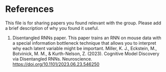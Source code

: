 # References
This file is for sharing papers you found relevant with the group. Please add a brief description of why you found it useful.

1. Disentangled RNNs paper. This paper trains an RNN on mouse data with a special information bottleneck technique that allows you to interpret why each latent variable might be important.
Miller, K. J., Eckstein, M., Botvinick, M. M., & Kurth-Nelson, Z. (2023). Cognitive Model Discovery via Disentangled RNNs. Neuroscience. https://doi.org/10.1101/2023.06.23.546250
